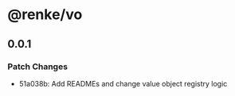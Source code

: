 # @renke/vo

## 0.0.1
### Patch Changes

- 51a038b: Add READMEs and change value object registry logic
